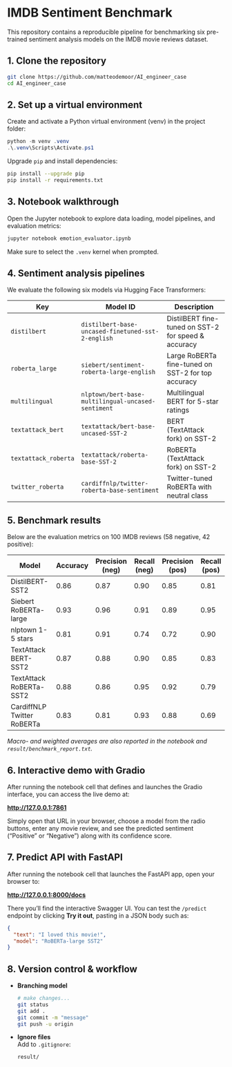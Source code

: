 # IMDB Sentiment Benchmark

This repository contains a reproducible pipeline for benchmarking six pre-trained sentiment analysis models on the IMDB movie reviews dataset.

## 1. Clone the repository

```bash
git clone https://github.com/matteodemoor/AI_engineer_case
cd AI_engineer_case
```

## 2. Set up a virtual environment

Create and activate a Python virtual environment (venv) in the project folder:
```powershell
python -m venv .venv
.\.venv\Scripts\Activate.ps1
```

Upgrade `pip` and install dependencies:
```bash
pip install --upgrade pip
pip install -r requirements.txt
```

## 3. Notebook walkthrough

Open the Jupyter notebook to explore data loading, model pipelines, and evaluation metrics:
```bash
jupyter notebook emotion_evaluator.ipynb
```
Make sure to select the `.venv` kernel when prompted.

## 4. Sentiment analysis pipelines

We evaluate the following six models via Hugging Face Transformers:

| Key                  | Model ID                                                        | Description                                           |
|----------------------|-----------------------------------------------------------------|-------------------------------------------------------|
| `distilbert`         | `distilbert-base-uncased-finetuned-sst-2-english`               | DistilBERT fine-tuned on SST-2 for speed & accuracy   |
| `roberta_large`      | `siebert/sentiment-roberta-large-english`                       | Large RoBERTa fine-tuned on SST-2 for top accuracy    |
| `multilingual`       | `nlptown/bert-base-multilingual-uncased-sentiment`             | Multilingual BERT for 5-star ratings                  |
| `textattack_bert`    | `textattack/bert-base-uncased-SST-2`                           | BERT (TextAttack fork) on SST-2                       |
| `textattack_roberta` | `textattack/roberta-base-SST-2`                                | RoBERTa (TextAttack fork) on SST-2                    |
| `twitter_roberta`    | `cardiffnlp/twitter-roberta-base-sentiment`                     | Twitter-tuned RoBERTa with neutral class              |

## 5. Benchmark results

Below are the evaluation metrics on 100 IMDB reviews (58 negative, 42 positive):

| Model                         | Accuracy | Precision (neg) | Recall (neg) | Precision (pos) | Recall (pos) |
|-------------------------------|----------|-----------------|--------------|-----------------|--------------|
| DistilBERT-SST2               | 0.86     | 0.87            | 0.90         | 0.85            | 0.81         |
| Siebert RoBERTa-large         | 0.93     | 0.96            | 0.91         | 0.89            | 0.95         |
| nlptown 1-5 stars             | 0.81     | 0.91            | 0.74         | 0.72            | 0.90         |
| TextAttack BERT-SST2          | 0.87     | 0.88            | 0.90         | 0.85            | 0.83         |
| TextAttack RoBERTa-SST2       | 0.88     | 0.86            | 0.95         | 0.92            | 0.79         |
| CardiffNLP Twitter RoBERTa    | 0.83     | 0.81            | 0.93         | 0.88            | 0.69         |

*Macro- and weighted averages are also reported in the notebook and `result/benchmark_report.txt`.*

## 6. Interactive demo with Gradio

After running the notebook cell that defines and launches the Gradio interface, you can access the live demo at:

**http://127.0.0.1:7861**

Simply open that URL in your browser, choose a model from the radio buttons, enter any movie review, and see the predicted sentiment (“Positive” or “Negative”) along with its confidence score.

## 7. Predict API with FastAPI

After running the notebook cell that launches the FastAPI app, open your browser to:

**http://127.0.0.1:8000/docs**

There you’ll find the interactive Swagger UI. You can test the `/predict` endpoint by clicking **Try it out**, pasting in a JSON body such as:

```json
{
  "text": "I loved this movie!",
  "model": "RoBERTa-large SST2"
}
```

## 8. Version control & workflow

- **Branching model**  
  ```bash
  # make changes...
  git status
  git add .
  git commit -m "message"
  git push -u origin
  ```

- **Ignore files**  
  Add to `.gitignore`:  
  ```
  result/
  ```
